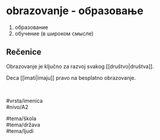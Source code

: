 # obrazovanje - образовање

1. образование  
2. обучение (в широком смысле)

## Rečenice

Obrazovanje je ključno za razvoj svakog [[društvo|društva]].

Deca [[imati|imaju]] pravo na besplatno obrazovanje.

<br>

#vrsta/imenica  
#nivo/A2  

#tema/škola  
#tema/država  
#tema/ljudi  
